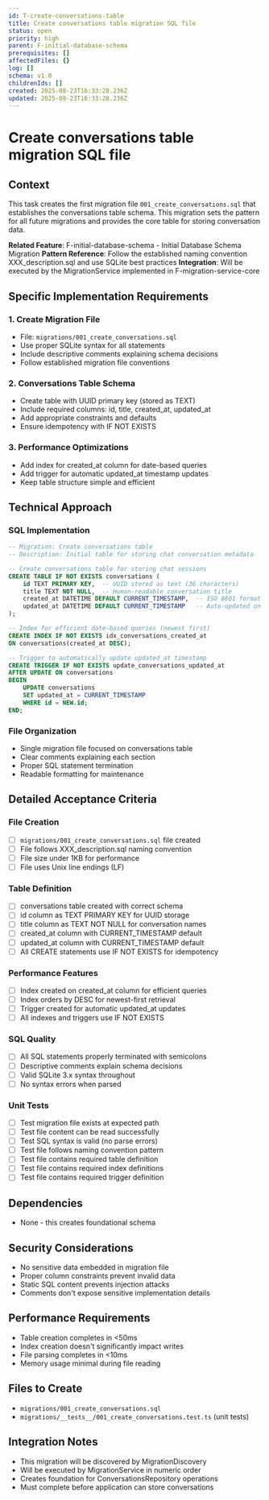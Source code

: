 ```yaml
---
id: T-create-conversations-table
title: Create conversations table migration SQL file
status: open
priority: high
parent: F-initial-database-schema
prerequisites: []
affectedFiles: {}
log: []
schema: v1.0
childrenIds: []
created: 2025-08-23T16:33:28.236Z
updated: 2025-08-23T16:33:28.236Z
---
```


# Create conversations table migration SQL file

## Context

This task creates the first migration file `001_create_conversations.sql` that establishes the conversations table schema. This migration sets the pattern for all future migrations and provides the core table for storing conversation data.

**Related Feature**: F-initial-database-schema - Initial Database Schema Migration
**Pattern Reference**: Follow the established naming convention XXX_description.sql and use SQLite best practices
**Integration**: Will be executed by the MigrationService implemented in F-migration-service-core

## Specific Implementation Requirements

### 1. Create Migration File

- File: `migrations/001_create_conversations.sql`
- Use proper SQLite syntax for all statements
- Include descriptive comments explaining schema decisions
- Follow established migration file conventions

### 2. Conversations Table Schema

- Create table with UUID primary key (stored as TEXT)
- Include required columns: id, title, created_at, updated_at
- Add appropriate constraints and defaults
- Ensure idempotency with IF NOT EXISTS

### 3. Performance Optimizations

- Add index for created_at column for date-based queries
- Add trigger for automatic updated_at timestamp updates
- Keep table structure simple and efficient

## Technical Approach

### SQL Implementation

```sql
-- Migration: Create conversations table
-- Description: Initial table for storing chat conversation metadata

-- Create conversations table for storing chat sessions
CREATE TABLE IF NOT EXISTS conversations (
    id TEXT PRIMARY KEY,  -- UUID stored as text (36 characters)
    title TEXT NOT NULL,  -- Human-readable conversation title
    created_at DATETIME DEFAULT CURRENT_TIMESTAMP,  -- ISO 8601 format
    updated_at DATETIME DEFAULT CURRENT_TIMESTAMP   -- Auto-updated on changes
);

-- Index for efficient date-based queries (newest first)
CREATE INDEX IF NOT EXISTS idx_conversations_created_at
ON conversations(created_at DESC);

-- Trigger to automatically update updated_at timestamp
CREATE TRIGGER IF NOT EXISTS update_conversations_updated_at
AFTER UPDATE ON conversations
BEGIN
    UPDATE conversations
    SET updated_at = CURRENT_TIMESTAMP
    WHERE id = NEW.id;
END;
```

### File Organization

- Single migration file focused on conversations table
- Clear comments explaining each section
- Proper SQL statement termination
- Readable formatting for maintenance

## Detailed Acceptance Criteria

### File Creation

- [ ] `migrations/001_create_conversations.sql` file created
- [ ] File follows XXX_description.sql naming convention
- [ ] File size under 1KB for performance
- [ ] File uses Unix line endings (LF)

### Table Definition

- [ ] conversations table created with correct schema
- [ ] id column as TEXT PRIMARY KEY for UUID storage
- [ ] title column as TEXT NOT NULL for conversation names
- [ ] created_at column with CURRENT_TIMESTAMP default
- [ ] updated_at column with CURRENT_TIMESTAMP default
- [ ] All CREATE statements use IF NOT EXISTS for idempotency

### Performance Features

- [ ] Index created on created_at column for efficient queries
- [ ] Index orders by DESC for newest-first retrieval
- [ ] Trigger created for automatic updated_at updates
- [ ] All indexes and triggers use IF NOT EXISTS

### SQL Quality

- [ ] All SQL statements properly terminated with semicolons
- [ ] Descriptive comments explain schema decisions
- [ ] Valid SQLite 3.x syntax throughout
- [ ] No syntax errors when parsed

### Unit Tests

- [ ] Test migration file exists at expected path
- [ ] Test file content can be read successfully
- [ ] Test SQL syntax is valid (no parse errors)
- [ ] Test file follows naming convention pattern
- [ ] Test file contains required table definition
- [ ] Test file contains required index definitions
- [ ] Test file contains required trigger definition

## Dependencies

- None - this creates foundational schema

## Security Considerations

- No sensitive data embedded in migration file
- Proper column constraints prevent invalid data
- Static SQL content prevents injection attacks
- Comments don't expose sensitive implementation details

## Performance Requirements

- Table creation completes in <50ms
- Index creation doesn't significantly impact writes
- File parsing completes in <10ms
- Memory usage minimal during file reading

## Files to Create

- `migrations/001_create_conversations.sql`
- `migrations/__tests__/001_create_conversations.test.ts` (unit tests)

## Integration Notes

- This migration will be discovered by MigrationDiscovery
- Will be executed by MigrationService in numeric order
- Creates foundation for ConversationsRepository operations
- Must complete before application can store conversations
